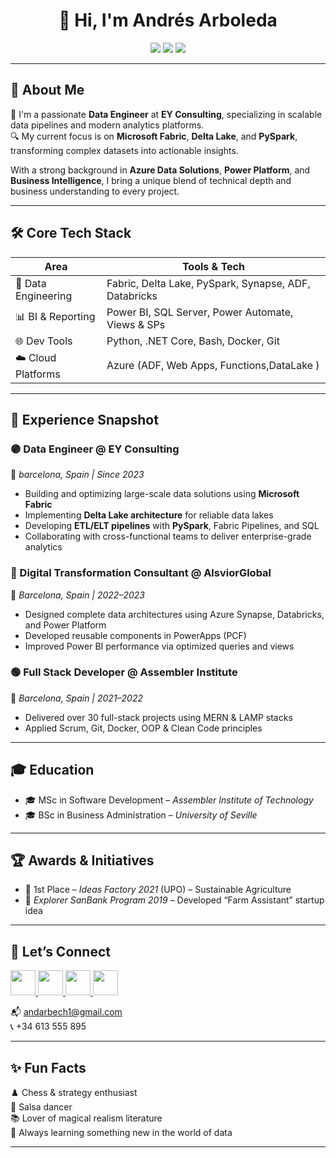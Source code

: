 <h1 align="center">👋 Hi, I'm Andrés Arboleda</h1>

<p align="center">
  <img src="https://img.shields.io/badge/Data%20Engineer-Fabric%20%7C%20PySpark%20%7C%20Delta%20Lake-blueviolet?style=flat-square" />
  <img src="https://img.shields.io/badge/Microsoft-EY%20Consulting-blue?style=flat-square&logo=microsoft" />
  <img src="https://img.shields.io/badge/Location-Barcelona,%20Spain-red?style=flat-square" />
</p>

---

## 🚀 About Me

🎯 I'm a passionate **Data Engineer** at **EY Consulting**, specializing in scalable data pipelines and modern analytics platforms.  
🔍 My current focus is on **Microsoft Fabric**, **Delta Lake**, and **PySpark**, transforming complex datasets into actionable insights.

With a strong background in **Azure Data Solutions**, **Power Platform**, and **Business Intelligence**, I bring a unique blend of technical depth and business understanding to every project.

---

## 🛠️ Core Tech Stack

| Area                | Tools & Tech                                             |
|---------------------|----------------------------------------------------------|
| 💾 Data Engineering | Fabric, Delta Lake, PySpark, Synapse, ADF, Databricks    |
| 📊 BI & Reporting   | Power BI, SQL Server, Power Automate, Views & SPs        |
| 🌐 Dev Tools        | Python, .NET Core, Bash, Docker, Git                     |
| ☁️ Cloud Platforms  | Azure (ADF, Web Apps, Functions,DataLake )                |

---

## 💼 Experience Snapshot

### 🟣 **Data Engineer @ EY Consulting**  
📍 _barcelona, Spain | Since 2023_  
- Building and optimizing large-scale data solutions using **Microsoft Fabric**  
- Implementing **Delta Lake architecture** for reliable data lakes  
- Developing **ETL/ELT pipelines** with **PySpark**, Fabric Pipelines, and SQL  
- Collaborating with cross-functional teams to deliver enterprise-grade analytics

### 🔵 Digital Transformation Consultant @ AlsviorGlobal  
📍 _Barcelona, Spain | 2022–2023_  
- Designed complete data architectures using Azure Synapse, Databricks, and Power Platform  
- Developed reusable components in PowerApps (PCF)  
- Improved Power BI performance via optimized queries and views

### 🟢 Full Stack Developer @ Assembler Institute  
📍 _Barcelona, Spain | 2021–2022_  
- Delivered over 30 full-stack projects using MERN & LAMP stacks  
- Applied Scrum, Git, Docker, OOP & Clean Code principles

---

## 🎓 Education

- 🎓 MSc in Software Development – _Assembler Institute of Technology_  
- 🎓 BSc in Business Administration – _University of Seville_

---

## 🏆 Awards & Initiatives

- 🥇 1st Place – *Ideas Factory 2021* (UPO) – Sustainable Agriculture  
- 🚀 *Explorer SanBank Program 2019* – Developed “Farm Assistant” startup idea

---

## 🤝 Let’s Connect

<p align="left">
  <a href="https://www.linkedin.com/in/arndresarboleda/" target="_blank">
    <img src="./img/linkedin-light.svg#gh-light-mode-only" width="40" />
    <img src="./img/linkedin-dark.svg#gh-dark-mode-only" width="40" />
  </a>
  <a href="https://twitter.com/and_arb_ech" target="_blank">
    <img src="./img/twitter-light.svg#gh-light-mode-only" width="40" />
    <img src="./img/twitter-dark.svg#gh-dark-mode-only" width="40" />
  </a>
</p>

📬 andarbech1@gmail.com  
📞 +34 613 555 895  

---

## ✨ Fun Facts

♟️ Chess & strategy enthusiast  
💃 Salsa dancer  
📚 Lover of magical realism literature  
🌱 Always learning something new in the world of data

---

